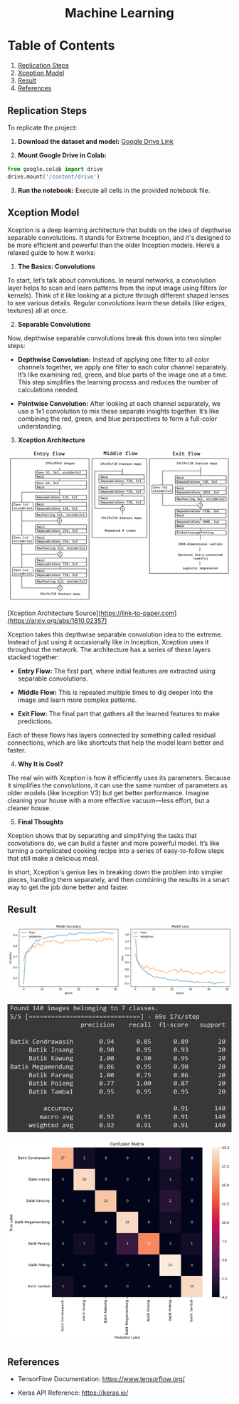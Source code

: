 <p align="center">
  <h1 align="center"><b>Machine Learning</b></h1>
</p>

# **Table of Contents**

1. [Replication Steps](#replication-steps)
2. [Xception Model](#xception-model)
3. [Result](#result)
4. [References](#references)

## **Replication Steps**

To replicate the project:

1. **Download the dataset and model:** [Google Drive Link](https://drive.google.com/drive/folders/1P2fe_RnuaxFPFVToTDKOiRzw7f_k30Q5)

2. **Mount Google Drive in Colab:**

```python
from google.colab import drive
drive.mount('/content/drive')
```

3. **Run the notebook:** Execute all cells in the provided notebook file.

## **Xception Model**

Xception is a deep learning architecture that builds on the idea of depthwise separable convolutions. It stands for Extreme Inception, and it's designed to be more efficient and powerful than the older Inception models. Here’s a relaxed guide to how it works:

1. **The Basics: Convolutions**

To start, let’s talk about convolutions. In neural networks, a convolution layer helps to scan and learn patterns from the input image using filters (or kernels). Think of it like looking at a picture through different shaped lenses to see various details. Regular convolutions learn these details (like edges, textures) all at once.

2. **Separable Convolutions**

Now, depthwise separable convolutions break this down into two simpler steps:

* **Depthwise Convolution:** Instead of applying one filter to all color channels together, we apply one filter to each color channel separately. It’s like examining red, green, and blue parts of the image one at a time. This step simplifies the learning process and reduces the number of calculations needed.

* **Pointwise Convolution:** After looking at each channel separately, we use a 1x1 convolution to mix these separate insights together. It’s like combining the red, green, and blue perspectives to form a full-color understanding.

3. **Xception Architecture**

![Xception Architecture](Xception_Architecture.png)

[Xception Architecture Source](https://link-to-paper.com](https://arxiv.org/abs/1610.02357)

Xception takes this depthwise separable convolution idea to the extreme. Instead of just using it occasionally like in Inception, Xception uses it throughout the network. The architecture has a series of these layers stacked together:

* **Entry Flow:** The first part, where initial features are extracted using separable convolutions.
  
* **Middle Flow:** This is repeated multiple times to dig deeper into the image and learn more complex patterns.
  
* **Exit Flow:** The final part that gathers all the learned features to make predictions.

Each of these flows has layers connected by something called residual connections, which are like shortcuts that help the model learn better and faster.

4. **Why It is Cool?**

The real win with Xception is how it efficiently uses its parameters. Because it simplifies the convolutions, it can use the same number of parameters as older models (like Inception V3) but get better performance. Imagine cleaning your house with a more effective vacuum—less effort, but a cleaner house.

5. **Final Thoughts**

Xception shows that by separating and simplifying the tasks that convolutions do, we can build a faster and more powerful model. It’s like turning a complicated cooking recipe into a series of easy-to-follow steps that still make a delicious meal.

In short, Xception's genius lies in breaking down the problem into simpler pieces, handling them separately, and then combining the results in a smart way to get the job done better and faster.

## Result

![Xception Accuracy & Loss Plot](Xception_Accuracy_Loss_Plot.png)

![Xception Classification Report](Xception_Classification_Report.png)

![Xception Confusion Matrix](Xception_Confusion_Matrix.png)

## References

* TensorFlow Documentation: https://www.tensorflow.org/

* Keras API Reference: https://keras.io/
